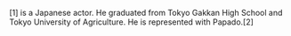 [1] is a Japanese actor. He graduated from Tokyo Gakkan High School and Tokyo University of Agriculture. He is represented with Papado.[2]
